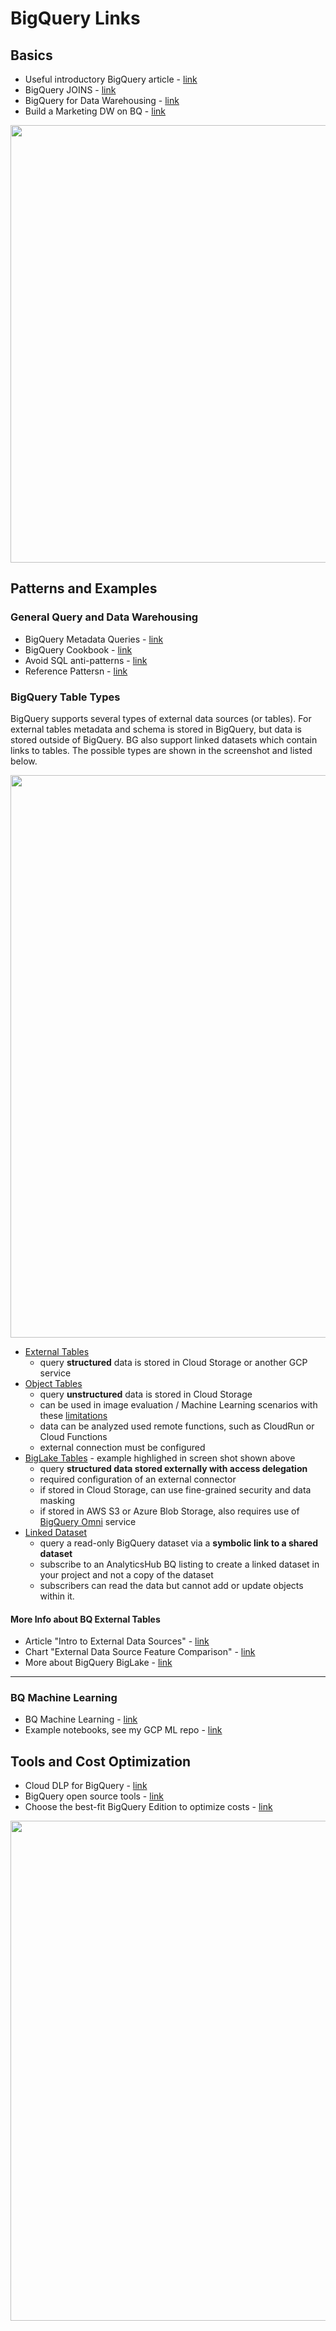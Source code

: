 # BigQuery Links

## Basics

- Useful introductory BigQuery article - [link](https://medium.com/google-cloud/bigquery-explained-querying-your-data-9e017f2714a3)
- BigQuery JOINS - [link](https://medium.com/google-cloud/bigquery-explained-working-with-joins-nested-repeated-data-1941646ccb5b)
- BigQuery for Data Warehousing - [link](https://cloud.google.com/solutions/bigquery-data-warehouse)
- Build a Marketing DW on BQ - [link](https://cloud.google.com/solutions/marketing-data-warehouse-on-gcp)

<img src="https://github.com/lynnlangit/gcp-essentials/blob/master/4_big%20data_and_genomics/4a_BigQuery/bq-arch.png" width=700>

## Patterns and Examples

### General Query and Data Warehousing

- BigQuery Metadata Queries - [link](https://medium.com/google-cloud/bigquery-dataset-metadata-queries-8866fa947378)
- BigQuery Cookbook - [link](https://support.google.com/analytics/answer/4419694?hl=en)
- Avoid SQL anti-patterns - [link](https://cloud.google.com/bigquery/docs/best-practices-performance-patterns)
- Reference Pattersn - [link](https://cloud.google.com/bigquery/docs/best-practices-performance-patterns)

### BigQuery Table Types

BigQuery supports several types of external data sources (or tables). For external tables metadata and schema is stored in BigQuery, but data is stored outside of BigQuery.  BG also support linked datasets which contain links to tables. The possible types are shown in the screenshot and listed below.  

<img src="https://github.com/lynnlangit/gcp-essentials/blob/master/7_sample_data/images/biglake-table.png" width=900>

- [External Tables](https://cloud.google.com/bigquery/docs/external-tables) 
    - query **structured** data is stored in Cloud Storage or another GCP service 
- [Object Tables](https://cloud.google.com/bigquery/docs/object-table-introduction) 
    - query **unstructured** data is stored in Cloud Storage
    - can be used in image evaluation / Machine Learning scenarios with these [limitations](https://cloud.google.com/bigquery/docs/object-table-inference#limitations)
    - data can be analyzed used remote functions, such as CloudRun or Cloud Functions
    - external connection must be configured
- [BigLake Tables](https://cloud.google.com/bigquery/docs/biglake-intro) - example highlighed in screen shot shown above
    - query **structured data stored externally with access delegation**
    - required configuration of an external connector
    - if stored in Cloud Storage, can use fine-grained security and data masking
    - if stored in AWS S3 or Azure Blob Storage, also requires use of [BigQuery Omni](https://cloud.google.com/bigquery/docs/omni-introduction) service
- [Linked Dataset](https://cloud.google.com/bigquery/docs/analytics-hub-introduction#linked_datasets)
    - query a read-only BigQuery dataset via a **symbolic link to a shared dataset**
    - subscribe to an AnalyticsHub BQ listing to create a linked dataset in your project and not a copy of the dataset
    - subscribers can read the data but cannot add or update objects within it.

#### More Info about BQ External Tables

- Article "Intro to External Data Sources" - [link](https://cloud.google.com/bigquery/docs/external-data-sources)
- Chart "External Data Source Feature Comparison" - [link](https://cloud.google.com/bigquery/docs/external-data-sources#external_data_source_feature_comparison)
- More about BigQuery BigLake - [link](https://github.com/lynnlangit/gcp-essentials/blob/master/4_big%20data_and_genomics/4k_BigLake_%26_Dataplex/BigLake.md)
-----

### BQ Machine Learning

- BQ Machine Learning - [link](https://cloud.google.com/bigquery/docs/bigqueryml-intro)
- Example notebooks, see my GCP ML repo - [link](https://github.com/lynnlangit/gcp-ml/tree/master/notebooks/03_BQ-ML)

## Tools and Cost Optimization

- Cloud DLP for BigQuery - [link](https://cloud.google.com/bigquery/docs/scan-with-dlp)
- BigQuery open source tools - [link](https://github.com/GoogleCloudPlatform/bigquery-utils)
- Choose the best-fit BigQuery Edition to optimize costs - [link](https://cloud.google.com/bigquery/docs/editions-intro)

<img src="https://github.com/lynnlangit/gcp-essentials/blob/master/7_sample_data/images/bq-editions.png" width=800>
